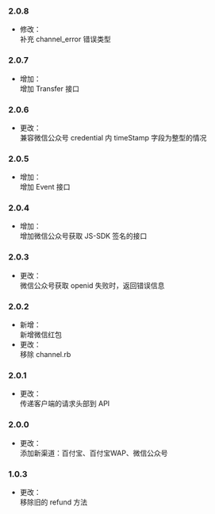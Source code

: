 ### 2.0.8
* 修改：<br>
补充 channel_error 错误类型

### 2.0.7
* 增加：<br>
增加 Transfer 接口

### 2.0.6
* 更改：<br>
兼容微信公众号 credential 内 timeStamp 字段为整型的情况

### 2.0.5
* 增加：<br>
增加 Event 接口

### 2.0.4
* 增加：<br>
增加微信公众号获取 JS-SDK 签名的接口

### 2.0.3
* 更改：<br>
微信公众号获取 openid 失败时，返回错误信息

### 2.0.2
* 新增：<br>
新增微信红包
* 更改：<br>
移除 channel.rb

### 2.0.1
* 更改：<br>
传递客户端的请求头部到 API

### 2.0.0
* 更改：<br>
添加新渠道：百付宝、百付宝WAP、微信公众号

### 1.0.3
* 更改：<br>
移除旧的 refund 方法